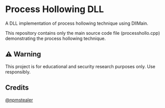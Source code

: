 # Process Hollowing DLL

A DLL implementation of process hollowing technique using DllMain.

This repository contains only the main source code file (processhollo.cpp) demonstrating the process hollowing technique.

## ⚠️ Warning

This project is for educational and security research purposes only. Use responsibly.

## Credits

[@npmstealer](https://github.com/npmstealer)
